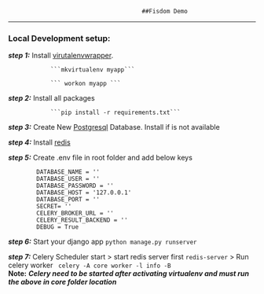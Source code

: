                                           ##Fisdom Demo
<hr>

### Local Development setup:

***step 1:***  Install [virutalenvwrapper](https://virtualenvwrapper.readthedocs.io/en/latest/).

                ```mkvirtualenv myapp```            
                
                ``` workon myapp ```
                
 ***step 2:***  Install all packages
 
                ```pip install -r requirements.txt```
                
  ***step 3:*** Create New [Postgresql](https://www.postgresql.org/download/linux/)  Database. Install if is not available
                
  ***step 4:*** Install [redis](https://redis.io/download)     
  
  ***step 5:*** Create .env file in root folder and add below keys
  
            DATABASE_NAME = ''
            DATABASE_USER = ''
            DATABASE_PASSWORD = ''
            DATABASE_HOST = '127.0.0.1'
            DATABASE_PORT = ''
            SECRET= ''
            CELERY_BROKER_URL = ''
            CELERY_RESULT_BACKEND = ''
            DEBUG = True
  
  ***step 6:*** Start your django app
            ```python manage.py runserver``` 
            
      
  ***step 7:*** Celery Scheduler start
            > start redis server first
            ```redis-server```
            > Run celery worker
            ``` celery -A core worker -l info -B```  
            ****Note:****
            ***Celery need to be started after activating virtualenv and must run the above in core 
            folder location***
             
                  
